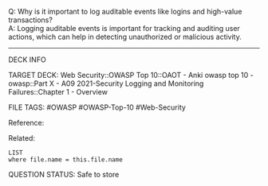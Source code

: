 Q: Why is it important to log auditable events like logins and high-value transactions?  
A: Logging auditable events is important for tracking and auditing user actions, which can help in detecting unauthorized or malicious activity.
<!--ID: 1697070647849-->

---

DECK INFO

TARGET DECK: Web Security::OWASP Top 10::OAOT - Anki owasp top 10 - owasp::Part X - A09 2021-Security Logging and Monitoring Failures::Chapter 1 - Overview

FILE TAGS: #OWASP #OWASP-Top-10 #Web-Security

Reference:

Related:

```dataview
LIST
where file.name = this.file.name
```

QUESTION STATUS: Safe to store